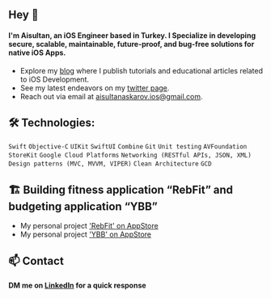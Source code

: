 ## Hey 👋
#### I'm Aisultan, an iOS Engineer based in Turkey. I Specialize in developing secure, scalable, maintainable, future-proof, and bug-free solutions for native iOS Apps. 

* Explore my [blog](https://medium.com/@aisultanios) where I publish tutorials and educational articles related to iOS Development.
* See my latest endeavors on my [twitter page](https://twitter.com/aisultanios).
* Reach out via email at [aisultanaskarov.ios@gmail.com](aisultanaskarov.ios@gmail.com).

## 🛠️ Technologies:

`Swift` `Objective-C` `UIKit` `SwiftUI` `Combine` `Git` `Unit testing` `AVFoundation` `StoreKit` `Google Cloud Platforms` `Networking (RESTful APIs, JSON, XML)` `Design patterns (MVC, MVVM, VIPER)` `Clean Architecture` `GCD`

## 🏗️ Building fitness application “RebFit” and budgeting application “YBB” 
* My personal project ['RebFit' on AppStore](https://apps.apple.com/us/app/rebfit-home-gym-workouts/id6443868811)
* My personal project ['YBB' on AppStore](https://apps.apple.com/us/app/ybb-budget-expense-planner/id6467672552)

## 📫 Contact

#### DM me on [LinkedIn](https://www.linkedin.com/in/aisultanios/) for a quick response

